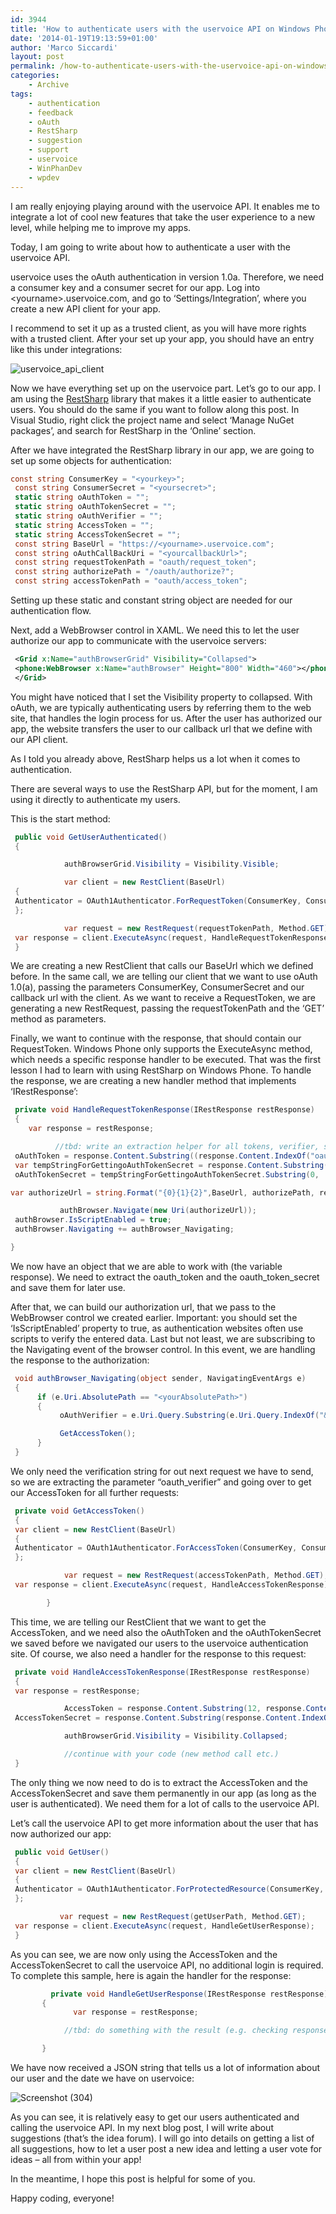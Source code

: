 ```yaml
---
id: 3944
title: 'How to authenticate users with the uservoice API on Windows Phone'
date: '2014-01-19T19:13:59+01:00'
author: 'Marco Siccardi'
layout: post
permalink: /how-to-authenticate-users-with-the-uservoice-api-on-windows-phone/
categories:
    - Archive
tags:
    - authentication
    - feedback
    - oAuth
    - RestSharp
    - suggestion
    - support
    - uservoice
    - WinPhanDev
    - wpdev
---
```


I am really enjoying playing around with the uservoice API. It enables me to integrate a lot of cool new features that take the user experience to a new level, while helping me to improve my apps.

Today, I am going to write about how to authenticate a user with the uservoice API.

uservoice uses the oAuth authentication in version 1.0a. Therefore, we need a consumer key and a consumer secret for our app. Log into &lt;yourname&gt;.uservoice.com, and go to ‘Settings/Integration’, where you create a new API client for your app.

I recommend to set it up as a trusted client, as you will have more rights with a trusted client. After your set up your app, you should have an entry like this under integrations:

![uservoice_api_client](/assets/img/2014/01/uservoice_api_client1.png "uservoice_api_client")

Now we have everything set up on the uservoice part. Let’s go to our app. I am using the [RestSharp](https://restsharp.org/) library that makes it a little easier to authenticate users. You should do the same if you want to follow along this post. In Visual Studio, right click the project name and select ‘Manage NuGet packages’, and search for RestSharp in the ‘Online’ section.

After we have integrated the RestSharp library in our app, we are going to set up some objects for authentication:

``` csharp
const string ConsumerKey = "<yourkey>";
 const string ConsumerSecret = "<yoursecret>";
 static string oAuthToken = "";
 static string oAuthTokenSecret = "";
 static string oAuthVerifier = "";
 static string AccessToken = "";
 static string AccessTokenSecret = "";
 const string BaseUrl = "https://<yourname>.uservoice.com";
 const string oAuthCallBackUri = "<yourcallbackUrl>";
 const string requestTokenPath = "oauth/request_token";
 const string authorizePath = "/oauth/authorize?";
 const string accessTokenPath = "oauth/access_token";
```
 
Setting up these static and constant string object are needed for our authentication flow.

Next, add a WebBrowser control in XAML. We need this to let the user authorize our app to communicate with the uservoice servers:

``` xml
 <Grid x:Name="authBrowserGrid" Visibility="Collapsed">
 <phone:WebBrowser x:Name="authBrowser" Height="800" Width="460"></phone:WebBrowser>
 </Grid>
```
 
You might have noticed that I set the Visibility property to collapsed. With oAuth, we are typically authenticating users by referring them to the web site, that handles the login process for us. After the user has authorized our app, the website transfers the user to our callback url that we define with our API client.

As I told you already above, RestSharp helps us a lot when it comes to authentication.

There are several ways to use the RestSharp API, but for the moment, I am using it directly to authenticate my users.

This is the start method:

``` csharp
 public void GetUserAuthenticated()
 {

            authBrowserGrid.Visibility = Visibility.Visible;

            var client = new RestClient(BaseUrl)
 {
 Authenticator = OAuth1Authenticator.ForRequestToken(ConsumerKey, ConsumerSecret, oAuthCallBackUri)
 };

            var request = new RestRequest(requestTokenPath, Method.GET);
 var response = client.ExecuteAsync(request, HandleRequestTokenResponse);
 }
```
 
We are creating a new RestClient that calls our BaseUrl which we defined before. In the same call, we are telling our client that we want to use oAuth 1.0(a), passing the parameters ConsumerKey, ConsumerSecret and our callback url with the client. As we want to receive a RequestToken, we are generating a new RestRequest, passing the requestTokenPath and the ‘GET’ method as parameters.

Finally, we want to continue with the response, that should contain our RequestToken. Windows Phone only supports the ExecuteAsync method, which needs a specific response handler to be executed. That was the first lesson I had to learn with using RestSharp on Windows Phone. To handle the response, we are creating a new handler method that implements ‘IRestResponse’:

``` csharp
 private void HandleRequestTokenResponse(IRestResponse restResponse)
 {
    var response = restResponse;

          //tbd: write an extraction helper for all tokens, verifier, secrets
 oAuthToken = response.Content.Substring((response.Content.IndexOf("oauth_token=") + 12), (response.Content.IndexOf("&oauth_token_secret=") - 12));
 var tempStringForGettingoAuthTokenSecret = response.Content.Substring(response.Content.IndexOf("&oauth_token_secret=") + 20);
 oAuthTokenSecret = tempStringForGettingoAuthTokenSecret.Substring(0,  tempStringForGettingoAuthTokenSecret.IndexOf("&oauth_callback_confirmed"));

var authorizeUrl = string.Format("{0}{1}{2}",BaseUrl, authorizePath, response.Content);

           authBrowser.Navigate(new Uri(authorizeUrl));
 authBrowser.IsScriptEnabled = true;
 authBrowser.Navigating += authBrowser_Navigating;

}
```
 
We now have an object that we are able to work with (the variable response). We need to extract the oauth\_token and the oauth\_token\_secret and save them for later use.

After that, we can build our authorization url, that we pass to the WebBrowser control we created earlier. Important: you should set the ‘IsScriptEnabled’ property to true, as authentication websites often use scripts to verify the entered data. Last but not least, we are subscribing to the Navigating event of the browser control. In this event, we are handling the response to the authorization:

``` csharp
 void authBrowser_Navigating(object sender, NavigatingEventArgs e)
 {
      if (e.Uri.AbsolutePath == "<yourAbsolutePath>")
      {
           oAuthVerifier = e.Uri.Query.Substring(e.Uri.Query.IndexOf("&oauth_verifier=") + 16);

           GetAccessToken();
      }
 }
```
 
We only need the verification string for out next request we have to send, so we are extracting the parameter “oauth\_verifier” and going over to get our AccessToken for all further requests:

``` csharp
 private void GetAccessToken()
 {
 var client = new RestClient(BaseUrl)
 {
 Authenticator = OAuth1Authenticator.ForAccessToken(ConsumerKey, ConsumerSecret, oAuthToken, oAuthTokenSecret, oAuthVerifier)
 };

            var request = new RestRequest(accessTokenPath, Method.GET);
 var response = client.ExecuteAsync(request, HandleAccessTokenResponse);

        }
```
 
This time, we are telling our RestClient that we want to get the AccessToken, and we need also the oAuthToken and the oAuthTokenSecret we saved before we navigated our users to the uservoice authentication site. Of course, we also need a handler for the response to this request:

``` csharp
 private void HandleAccessTokenResponse(IRestResponse restResponse)
 {
 var response = restResponse;

            AccessToken = response.Content.Substring(12, response.Content.IndexOf("&oauth_token_secret=") -12);
 AccessTokenSecret = response.Content.Substring(response.Content.IndexOf("&oauth_token_secret=") + 20);

            authBrowserGrid.Visibility = Visibility.Collapsed;

            //continue with your code (new method call etc.)
 }
```
 
The only thing we now need to do is to extract the AccessToken and the AccessTokenSecret and save them permanently in our app (as long as the user is authenticated). We need them for a lot of calls to the uservoice API.

Let’s call the uservoice API to get more information about the user that has now authorized our app:

``` csharp
 public void GetUser()
 {
 var client = new RestClient(BaseUrl)
 {
 Authenticator = OAuth1Authenticator.ForProtectedResource(ConsumerKey, ConsumerSecret, AccessToken, AccessTokenSecret)
 };

           var request = new RestRequest(getUserPath, Method.GET);
 var response = client.ExecuteAsync(request, HandleGetUserResponse);
 }
```
 
As you can see, we are now only using the AccessToken and the AccessTokenSecret to call the uservoice API, no additional login is required. To complete this sample, here is again the handler for the response:

``` csharp
         private void HandleGetUserResponse(IRestResponse restResponse)
       {
              var response = restResponse;

            //tbd: do something with the result (e.g. checking response.StatusCode)

       }
```
 
We have now received a JSON string that tells us a lot of information about our user and the date we have on uservoice:

![Screenshot (304)](/assets/img/2014/01/Screenshot-304.png "Screenshot (304)")

As you can see, it is relatively easy to get our users authenticated and calling the uservoice API. In my next blog post, I will write about suggestions (that’s the idea forum). I will go into details on getting a list of all suggestions, how to let a user post a new idea and letting a user vote for ideas – all from within your app!

In the meantime, I hope this post is helpful for some of you.

Happy coding, everyone!